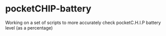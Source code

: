 # pocketCHIP-battery

Working on a set of scripts to more accurately check pocketC.H.I.P battery level (as a percentage)
